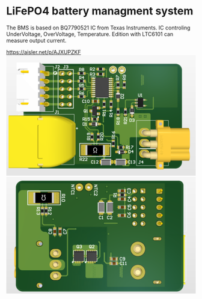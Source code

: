 # LiFePO4 battery managment system

The BMS is based on BQ7790521 IC from Texas Instruments.
IC controling UnderVoltage, OverVoltage, Temperature. Edition with LTC6101 can measure output current.

https://aisler.net/p/AJXUPZKF
![TOP](https://github.com/m6r3k/LiFePo4-BMS/raw/main/3D/top.png)
![BOTTOM](https://github.com/m6r3k/LiFePo4-BMS/raw/main/3D/BOTT.png)
